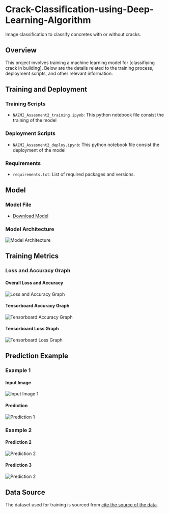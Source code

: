 # Crack-Classification-using-Deep-Learning-Algorithm
Image classification to classify concretes with or without cracks.

## Overview

This project involves training a machine learning model for [classifiying crack in building]. Below are the details related to the training process, deployment scripts, and other relevant information.

## Training and Deployment

### Training Scripts
- `NAZMI_Assesment2_training.ipynb`: This python notebook file consist the training of the model

### Deployment Scripts
- `NAZMI_Assesment2_deploy.ipynb`: This python notebook file consist the deployment of the model

### Requirements
- `requirements.txt`: List of required packages and versions.

## Model

### Model File
- [Download Model](https://drive.google.com/file/d/1CWJiU8hQP_0fANDDAxxSnHKWrirfpDeH/view?usp=sharing)
### Model Architecture
![Model Architecture](https://github.com/nazmi08/Crack-Classification-using-Deep-Learning-Algorithm/blob/main/model_architecture.png?raw_true)

## Training Metrics

### Loss and Accuracy Graph
#### Overall Loss and Accuracy
![Loss and Accuracy Graph](https://github.com/nazmi08/Crack-Classification-using-Deep-Learning-Algorithm/blob/main/loss_accuracy.png?raw_true)
#### Tensorboard Accuracy Graph
![Tensorboard Accuracy Graph](https://github.com/nazmi08/Crack-Classification-using-Deep-Learning-Algorithm/blob/main/tensoboard_epoch_accuracy.png?raw_true)
#### Tensorboard Loss Graph
![Tensorboard Loss Graph](https://github.com/nazmi08/Crack-Classification-using-Deep-Learning-Algorithm/blob/main/tensoboard_epoch_loss.png?raw_true)

## Prediction Example

### Example 1
#### Input Image
  ![Input Image 1](https://github.com/nazmi08/Crack-Classification-using-Deep-Learning-Algorithm/blob/main/sample_input_1.png?raw_true)
#### Prediction
  ![Prediction 1](https://github.com/nazmi08/Crack-Classification-using-Deep-Learning-Algorithm/blob/main/sample_prediction_1.png?raw_true)

### Example 2
#### Prediction 2
  ![Prediction 2](https://github.com/nazmi08/Crack-Classification-using-Deep-Learning-Algorithm/blob/main/sample_prediction_2.png?raw_true)
#### Prediction 3
  ![Prediction 2](https://github.com/nazmi08/Crack-Classification-using-Deep-Learning-Algorithm/blob/main/sample_prediction_3.png?raw_true)

## Data Source

The dataset used for training is sourced from [cite the source of the data](https://data.mendeley.com/public-files/datasets/5y9wdsg2zt/files/8a70d8a5-bce9-4291-bab9-b48cfb3e87c3/file_downloaded).

